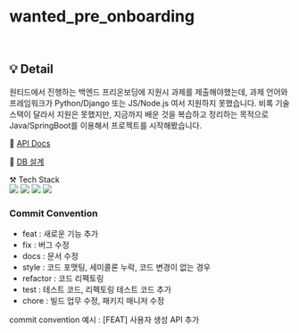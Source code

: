# wanted_pre_onboarding
</br>

💡 Detail
---
원티드에서 진행하는 백엔드 프리온보딩에 지원시 과제를 제출해야했는데, 과제 언어와 프레임워크가 Python/Django 또는 JS/Node.js 여서 지원하지 못했습니다.
비록 기술스택이 달라서 지원은 못했지만, 지금까지 배운 것을 복습하고 정리하는 목적으로 Java/SpringBoot를 이용해서 프로젝트를 시작해봤습니다. </br>

📄 [API Docs](https://mixed-leotard-ccd.notion.site/9531095ac5dd478ca343bb916a33d63c?v=588ce725c00742abafa4d1ea0c37e330) </br>

📄 [DB 설계](https://mixed-leotard-ccd.notion.site/DB-fb6cf49c73fd40d8ba7c480853a3a307)
</br>

⚒️ Tech Stack </br>
<img src="https://img.shields.io/badge/JAVA-007396?style=flat-square&logo=java&logoColor=white">
<img src="https://img.shields.io/badge/Spring-6DB33F?style=flat-square&logo=Spring&logoColor=white"/>&nbsp;<img src="https://img.shields.io/badge/SpringBoot-6DB33F?style=flat-square&logo=SpringBoot&logoColor=white"/>
<img src="https://img.shields.io/badge/MySQL-4479A1?style=flat-square&logo=MYSQL&logoColor=white"/><br/> 

### Commit Convention

* feat : 새로운 기능 추가 </br>
* fix : 버그 수정 </br>
* docs : 문서 수정 </br>
* style : 코드 포맷팅, 세미콜론 누락, 코드 변경이 없는 경우 </br>
* refactor : 코드 리펙토링 </br>
* test : 테스트 코드, 리펙토링 테스트 코드 추가 </br>
* chore : 빌드 업무 수정, 패키지 매니저 수정 </br>

commit convention 예시 : [FEAT] 사용자 생성 API 추가 




